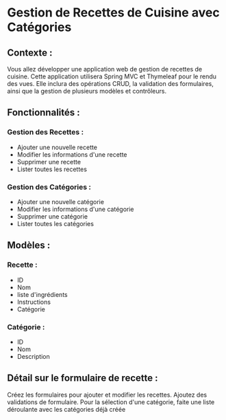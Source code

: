 # Gestion de Recettes de Cuisine avec Catégories
## Contexte :
Vous allez développer une application web de gestion de recettes de
cuisine. Cette application utilisera Spring MVC et Thymeleaf pour le
rendu des vues. Elle inclura des opérations CRUD, la validation des
formulaires, ainsi que la gestion de plusieurs modèles et contrôleurs.

## Fonctionnalités :
### Gestion des Recettes :
* Ajouter une nouvelle recette
* Modifier les informations
d'une recette
* Supprimer une recette
* Lister toutes les recettes
### Gestion des Catégories :
* Ajouter une nouvelle
catégorie
* Modifier les informations
d'une catégorie
* Supprimer une catégorie
* Lister toutes les catégories


## Modèles :
### Recette :
* ID
* Nom
* liste d'ingrédients
* Instructions
* Catégorie
### Catégorie :
* ID
* Nom
* Description


## Détail sur le formulaire de recette :
Créez les formulaires pour ajouter et modifier les recettes. Ajoutez
des validations de formulaire. Pour la sélection d'une catégorie, faite
une liste déroulante avec les catégories déjà créée